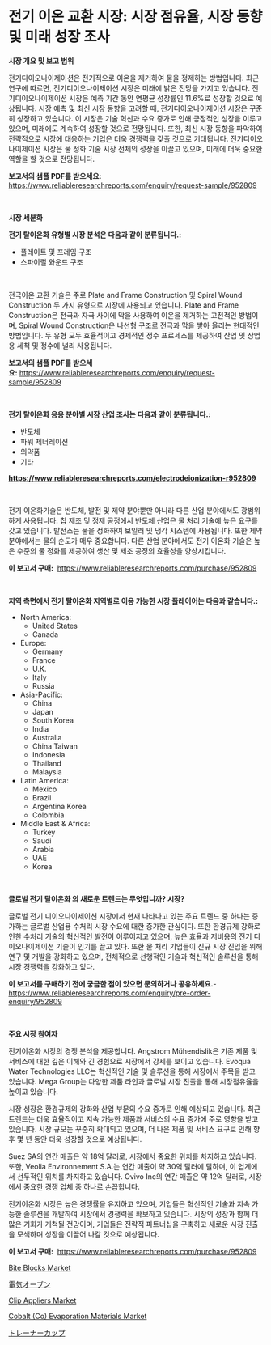 <p><h1>전기 이온 교환 시장: 시장 점유율, 시장 동향 및 미래 성장 조사</h1></p><p><strong>시장 개요 및 보고 범위</strong></p>
<p><p>전기디이오나이제이션은 전기적으로 이온을 제거하여 물을 정제하는 방법입니다. 최근 연구에 따르면, 전기디이오나이제이션 시장은 미래에 밝은 전망을 가지고 있습니다. 전기디이오나이제이션 시장은 예측 기간 동안 연평균 성장률인 11.6%로 성장할 것으로 예상됩니다. 시장 예측 및 최신 시장 동향을 고려할 때, 전기디이오나이제이션 시장은 꾸준히 성장하고 있습니다. 이 시장은 기술 혁신과 수요 증가로 인해 긍정적인 성장을 이루고 있으며, 미래에도 계속하여 성장할 것으로 전망됩니다. 또한, 최신 시장 동향을 파악하여 전략적으로 시장에 대응하는 기업은 더욱 경쟁력을 갖출 것으로 기대됩니다. 전기디이오나이제이션 시장은 물 정화 기술 시장 전체의 성장을 이끌고 있으며, 미래에 더욱 중요한 역할을 할 것으로 전망됩니다.</p></p>
<p><strong>보고서의 샘플 PDF를 받으세요:</strong> <a href="https://www.reliableresearchreports.com/enquiry/request-sample/952809">https://www.reliableresearchreports.com/enquiry/request-sample/952809</a></p>
<p>&nbsp;</p>
<p><strong>시장 세분화</strong></p>
<p><strong>전기 탈이온화 유형별 시장 분석은 다음과 같이 분류됩니다.:</strong></p>
<p><ul><li>플레이트 및 프레임 구조</li><li>스파이럴 와운드 구조</li></ul></p>
<p>&nbsp;</p>
<p><p>전극이온 교환 기술은 주로 Plate and Frame Construction 및 Spiral Wound Construction 두 가지 유형으로 시장에 사용되고 있습니다. Plate and Frame Construction은 전극과 자극 사이에 막을 사용하여 이온을 제거하는 고전적인 방법이며, Spiral Wound Construction은 나선형 구조로 전극과 막을 쌓아 올리는 현대적인 방법입니다. 두 유형 모두 효율적이고 경제적인 정수 프로세스를 제공하여 산업 및 상업용 세척 및 정수에 널리 사용됩니다.</p></p>
<p><strong>보고서의 샘플 PDF를 받으세요:</strong>&nbsp;<a href="https://www.reliableresearchreports.com/enquiry/request-sample/952809">https://www.reliableresearchreports.com/enquiry/request-sample/952809</a></p>
<p>&nbsp;</p>
<p><strong> 전기 탈이온화 응용 분야별 시장 산업 조사는 다음과 같이 분류됩니다.:</strong></p>
<p><ul><li>반도체</li><li>파워 제너레이션</li><li>의약품</li><li>기타</li></ul></p>
<p><strong><a href="https://www.reliableresearchreports.com/electrodeionization-r952809">https://www.reliableresearchreports.com/electrodeionization-r952809</a></strong></p>
<p>&nbsp;</p>
<p><p>전기 이온화기술은 반도체, 발전 및 제약 분야뿐만 아니라 다른 산업 분야에서도 광범위하게 사용됩니다. 칩 제조 및 정제 공정에서 반도체 산업은 물 처리 기술에 높은 요구를 갖고 있습니다. 발전소는 물을 정화하여 보일러 및 냉각 시스템에 사용됩니다. 또한 제약 분야에서는 물의 순도가 매우 중요합니다. 다른 산업 분야에서도 전기 이온화 기술은 높은 수준의 물 정화를 제공하여 생산 및 제조 공정의 효율성을 향상시킵니다.</p></p>
<p><strong>이 보고서 구매:</strong>&nbsp; <a href="https://www.reliableresearchreports.com/purchase/952809">https://www.reliableresearchreports.com/purchase/952809</a></p>
<p>&nbsp;</p>
<p><strong>지역 측면에서 전기 탈이온화 지역별로 이용 가능한 시장 플레이어는 다음과 같습니다.:</strong></p>
<p><ul>
    <li>
        North America:
        <ul>
            <li>United States</li>
            <li>Canada</li>
        </ul>
    </li>
    <li>
        Europe:
        <ul>
            <li>Germany</li>
            <li>France</li>
            <li>U.K.</li>
            <li>Italy</li>
            <li>Russia</li>
        </ul>
    </li>
    <li>
        Asia-Pacific:
        <ul>
            <li>China</li>
            <li>Japan</li>
            <li>South Korea</li>
            <li>India</li>
            <li>Australia</li>
            <li>China Taiwan</li>
            <li>Indonesia</li>
            <li>Thailand</li>
            <li>Malaysia</li>
        </ul>
    </li>
    <li>
        Latin America:
        <ul>
            <li>Mexico</li>
            <li>Brazil</li>
            <li>Argentina Korea</li>
            <li>Colombia</li>
        </ul>
    </li>
    <li>
        Middle East & Africa:
        <ul>
            <li>Turkey</li>
            <li>Saudi</li>
            <li>Arabia</li>
            <li>UAE</li>
            <li>Korea</li>
        </ul>
    </li>
    </ul></p>
<p>&nbsp;</p>
<p><strong>글로벌 전기 탈이온화 의 새로운 트렌드는 무엇입니까? 시장?</strong></p>
<p><p>글로벌 전기 디이오나이제이션 시장에서 현재 나타나고 있는 주요 트렌드 중 하나는 증가하는 글로벌 산업용 수처리 시장 수요에 대한 증가한 관심이다. 또한 환경규제 강화로 인한 수처리 기술의 혁신적인 발전이 이루어지고 있으며, 높은 효율과 저비용의 전기 디이오나이제이션 기술이 인기를 끌고 있다. 또한 물 처리 기업들이 신규 시장 진입을 위해 연구 및 개발을 강화하고 있으며, 전체적으로 선행적인 기술과 혁신적인 솔루션을 통해 시장 경쟁력을 강화하고 있다.</p></p>
<p><strong>이 보고서를 구매하기 전에 궁금한 점이 있으면 문의하거나 공유하세요.</strong>- <a href="https://www.reliableresearchreports.com/enquiry/pre-order-enquiry/952809">https://www.reliableresearchreports.com/enquiry/pre-order-enquiry/952809</a></p>
<p>&nbsp;</p>
<p><strong>주요 시장 참여자</strong></p>
<p><p>전기이온화 시장의 경쟁 분석을 제공합니다. Angstrom Mühendislik은 기존 제품 및 서비스에 대한 깊은 이해와 긴 경험으로 시장에서 강세를 보이고 있습니다. Evoqua Water Technologies LLC는 혁신적인 기술 및 솔루션을 통해 시장에서 주목을 받고 있습니다. Mega Group는 다양한 제품 라인과 글로벌 시장 진출을 통해 시장점유율을 높이고 있습니다.</p><p>시장 성장은 환경규제의 강화와 산업 부문의 수요 증가로 인해 예상되고 있습니다. 최근 트렌드는 더욱 효율적이고 지속 가능한 제품과 서비스의 수요 증가에 주로 영향을 받고 있습니다. 시장 규모는 꾸준히 확대되고 있으며, 더 나은 제품 및 서비스 요구로 인해 향후 몇 년 동안 더욱 성장할 것으로 예상됩니다.</p><p>Suez SA의 연간 매출은 약 18억 달러로, 시장에서 중요한 위치를 차지하고 있습니다. 또한, Veolia Environnement S.A.는 연간 매출이 약 30억 달러에 달하며, 이 업계에서 선두적인 위치를 차지하고 있습니다. Ovivo Inc의 연간 매출은 약 12억 달러로, 시장에서 중요한 경쟁 업체 중 하나로 손꼽힙니다.</p><p>전기이온화 시장은 높은 경쟁률을 유지하고 있으며, 기업들은 혁신적인 기술과 지속 가능한 솔루션을 개발하여 시장에서 경쟁력을 확보하고 있습니다. 시장의 성장과 함께 더 많은 기회가 개척될 전망이며, 기업들은 전략적 파트너십을 구축하고 새로운 시장 진출을 모색하며 성장을 이끌어 나갈 것으로 예상됩니다.</p></p>
<p><strong>이 보고서 구매:</strong>&nbsp;&nbsp;<a href="https://www.reliableresearchreports.com/purchase/952809">https://www.reliableresearchreports.com/purchase/952809</a></p>
<p><p><a href="https://github.com/julyju69/Market-Research-Report-List-3/blob/main/bite-blocks-market.md">Bite Blocks Market</a></p><p><a href="https://github.com/sghwr779811674/Market-Research-Report-List-2/blob/main/340642548337.md">電気オーブン</a></p><p><a href="https://github.com/nathandecarvalho/Market-Research-Report-List-3/blob/main/clip-appliers-market.md">Clip Appliers Market</a></p><p><a href="https://issuu.com/reportprime-2/docs/cobalt-co-evaporation-materials-market-size-2030.p">Cobalt (Co) Evaporation Materials Market</a></p><p><a href="https://github.com/dandier2003/Market-Research-Report-List-1/blob/main/864965848339.md">トレーナーカップ</a></p></p>